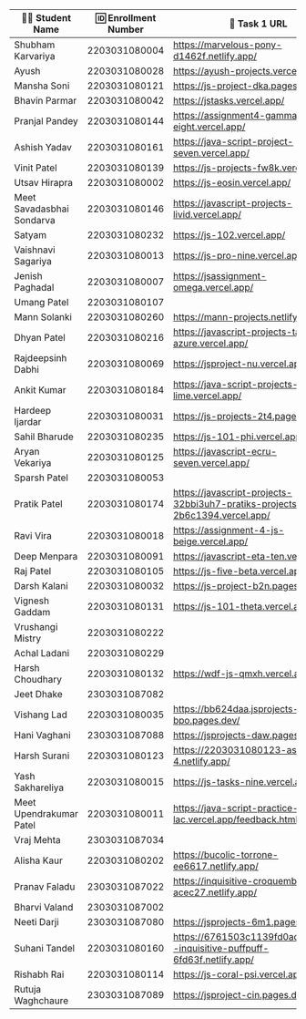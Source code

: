 | 👩‍🎓 Student Name | 🆔 Enrollment Number | 🔗 Task 1 URL | 🔗 Task 2 URL | 🐱 GitHub Repository URL |
|---|---|---|---|---|
| Shubham Karvariya | 2203031080004 | https://marvelous-pony-d1462f.netlify.app/ | https://marvelous-pony-d1462f.netlify.app/ | https://github.com/5hubhm/J_S |
| Ayush | 2203031080028 | https://ayush-projects.vercel.app/ | https://ayush-projects.vercel.app/ | https://github.com/ayushvadodariya/javascript-project |
| Mansha Soni | 2203031080121 | https://js-project-dka.pages.dev | https://js-project-dka.pages.dev | https://github.com/mansha-6/JS-Project |
| Bhavin Parmar | 2203031080042 | https://jstasks.vercel.app/ | https://jstasks.vercel.app/ | https://github.com/bhavinsol/js_task |
| Pranjal Pandey | 2203031080144 | https://assignment4-gamma-eight.vercel.app/ | https://assignment4-gamma-eight.vercel.app/ | https://github.com/Pranjallpandey1504/assignment4 |
| Ashish Yadav | 2203031080161 | https://java-script-project-seven.vercel.app/ | https://java-script-project-seven.vercel.app/ | https://github.com/AshishIT611/JavaScript_Project |
| Vinit Patel | 2203031080139 | https://js-projects-fw8k.vercel.app/ | https://js-projects-fw8k.vercel.app/ | https://github.com/Vinitpatel28/JS-Projects.git |
| Utsav Hirapra | 2203031080002 | https://js-eosin.vercel.app/ | https://js-eosin.vercel.app/ | https://github.com/utsav1213/JS |
| Meet Savadasbhai Sondarva | 2203031080146 | https://javascript-projects-livid.vercel.app/ | https://javascript-projects-livid.vercel.app/ | https://github.com/meetsondarva/javascript_projects |
| Satyam | 2203031080232 | https://js-102.vercel.app/ | https://js-102.vercel.app/ | https://github.com/mrSinghSatyam/JS102 |
| Vaishnavi Sagariya | 2203031080013 | https://js-pro-nine.vercel.app/ | https://js-pro-nine.vercel.app/ | https://github.com/sagariyavaishnavi/js_pro |
| Jenish Paghadal | 2203031080007 | https://jsassignment-omega.vercel.app/ | https://jsassignment-omega.vercel.app/ | https://github.com/ItsJESH/JSAssignment |
| Umang Patel | 2203031080107 | | | |
| Mann Solanki | 2203031080260 | https://mann-projects.netlify.app/ | https://mann-projects.netlify.app/ | https://github.com/HarmonyHacker/javascript_projects |
| Dhyan Patel | 2203031080216 | https://javascript-projects-tau-azure.vercel.app/ | https://javascript-projects-tau-azure.vercel.app/ | https://github.com/dhyanpatel3/javascript_projects |
| Rajdeepsinh Dabhi | 2203031080069 | https://jsproject-nu.vercel.app/ | https://jsproject-nu.vercel.app/ | https://github.com/Rajdeepsinh1410/JSPROJECT.git |
| Ankit Kumar | 2203031080184 | https://java-script-projects-lime.vercel.app/ | https://java-script-projects-lime.vercel.app/ | https://github.com/Ankiitsuthar/JavaScript-Project |
| Hardeep Ijardar | 2203031080031 | https://js-projects-2t4.pages.dev/ | https://js-projects-2t4.pages.dev/ | https://github.com/HardeepIjardar/JS-Projects |
| Sahil Bharude | 2203031080235 | https://js-101-phi.vercel.app/ | https://js-101-phi.vercel.app/ | https://github.com/BharudeSahil/JS_101 |
| Aryan Vekariya | 2203031080125 | https://javascript-ecru-seven.vercel.app/ | https://javascript-ecru-seven.vercel.app/ | https://github.com/aaryanvekariya/javascript |
| Sparsh Patel | 2203031080053 | | | |
| Pratik Patel | 2203031080174 | https://javascript-projects-32bbi3uh7-pratiks-projects-2b6c1394.vercel.app/ | https://javascript-projects-32bbi3uh7-pratiks-projects-2b6c1394.vercel.app/ | https://github.com/Pratik00531/JavascriptProjects- |
| Ravi Vira | 2203031080018 | https://assignment-4-js-beige.vercel.app/ | https://assignment-4-js-beige.vercel.app/ | https://github.com/Ravi-vira/assignment-4-JS |
| Deep Menpara | 2203031080091 | https://javascript-eta-ten.vercel.app/ | https://javascript-eta-ten.vercel.app/ | https://github.com/Deep7133/javascript.git |
| Raj Patel | 2203031080105 | https://js-five-beta.vercel.app/ | https://js-five-beta.vercel.app/ | https://github.com/RajPatel08/JS |
| Darsh Kalani | 2203031080032 | https://js-project-b2n.pages.dev | https://js-project-b2n.pages.dev | https://github.com/Darshkalani28/JS_Project |
| Vignesh Gaddam | 2203031080131 | https://js-101-theta.vercel.app/ | https://js-101-theta.vercel.app/ | https://github.com/mrvigneshgaddam/JS101 |
| Vrushangi Mistry | 2203031080222 | | | |
| Achal Ladani | 2203031080229 | | | |
| Harsh Choudhary | 2203031080132 | https://wdf-js-qmxh.vercel.app/ | https://wdf-js-qmxh.vercel.app/ | https://github.com/mrHarshchoudhary/WDF_JS |
| Jeet Dhake | 2303031087082 | | | |
| Vishang Lad | 2203031080035 | https://bb624daa.jsprojects-bpo.pages.dev/ | https://bb624daa.jsprojects-bpo.pages.dev/ | https://github.com/vishangl/JSprojects |
| Hani Vaghani | 2303031087088 | https://jsprojects-daw.pages.dev/ | https://jsprojects-daw.pages.dev/ | https://github.com/hanivaghani/JSprojects |
| Harsh Surani | 2203031080123 | https://2203031080123-assignment-4.netlify.app/ | https://2203031080123-assignment-4.netlify.app/ | https://github.com/suraniharsh/Assignments/tree/Assignment-4 |
| Yash Sakhareliya | 2203031080015 | https://js-tasks-nine.vercel.app/ | https://js-tasks-nine.vercel.app/ | https://github.com/Yashsakhareliya/JS_Task |
| Meet Upendrakumar Patel | 2203031080011 | https://java-script-practice-lac.vercel.app/feedback.html | https://java-script-practice-lac.vercel.app/feedback.html | https://github.com/MeetPatel54/JavaScript_practice.git |
| Vraj Mehta | 2303031087034 | | | |
| Alisha Kaur | 2203031080202 | https://bucolic-torrone-ee6617.netlify.app/ | https://bucolic-torrone-ee6617.netlify.app/ | https://github.com/Alishakaur431/javascript |
| Pranav Faladu | 2303031087022 | https://inquisitive-croquembouche-acec27.netlify.app/ | https://inquisitive-croquembouche-acec27.netlify.app/ | https://github.com/PranavFaladu/JSprojects |
| Bharvi Valand | 2303031087002 | | | |
| Neeti Darji | 2303031087080 | https://jsprojects-6m1.pages.dev/ | https://jsprojects-6m1.pages.dev/ | https://github.com/Neetidarji/Jsprojects |
| Suhani Tandel | 2203031080160 | https://6761503c1139fd0acd0933f7--inquisitive-puffpuff-6fd63f.netlify.app/ | https://6761503c1139fd0acd0933f7--inquisitive-puffpuff-6fd63f.netlify.app/ | https://github.com/SuhaniTandel/JS-Project.git |
| Rishabh Rai | 2203031080114 | https://js-coral-psi.vercel.app/ | https://js-coral-psi.vercel.app/ | https://github.com/Rishabhrai29/js |
| Rutuja Waghchaure | 2303031087089 | https://jsproject-cin.pages.dev/ | https://jsproject-cin.pages.dev/ | https://github.com/rutujawaghchaure/jsproject |
